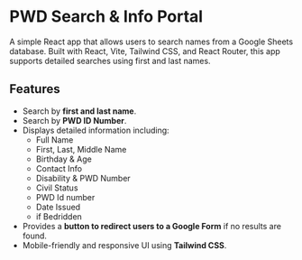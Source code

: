 # PWD Search & Info Portal

A simple React app that allows users to search names from a Google Sheets database. Built with React, Vite, Tailwind CSS, and React Router, this app supports detailed searches using first and last names.

## Features

- Search by **first and last name**.
- Search by **PWD ID Number**.
- Displays detailed information including:
  - Full Name
  - First, Last, Middle Name
  - Birthday & Age
  - Contact Info
  - Disability & PWD Number
  - Civil Status
  - PWD Id number
  - Date Issued
  - if Bedridden
- Provides a **button to redirect users to a Google Form** if no results are found.
- Mobile-friendly and responsive UI using **Tailwind CSS**.
